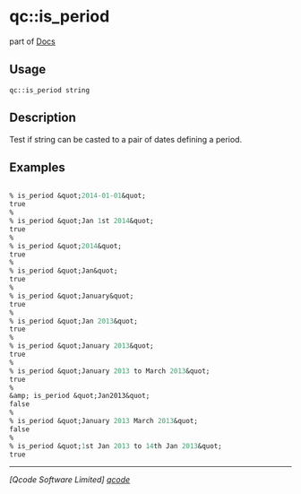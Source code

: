 qc::is_period
=============

part of [Docs](.)

Usage
-----
`qc::is_period string`

Description
-----------
Test if string can be casted to a pair of dates defining a period.

Examples
--------
```tcl

% is_period &quot;2014-01-01&quot;
true
%
% is_period &quot;Jan 1st 2014&quot;
true
%
% is_period &quot;2014&quot;
true
%
% is_period &quot;Jan&quot;
true
%
% is_period &quot;January&quot;
true
%
% is_period &quot;Jan 2013&quot;
true
%
% is_period &quot;January 2013&quot;
true
%
% is_period &quot;January 2013 to March 2013&quot;
true
%
&amp; is_period &quot;Jan2013&quot;
false
%
% is_period &quot;January 2013 March 2013&quot;
false        
%
% is_period &quot;1st Jan 2013 to 14th Jan 2013&quot;
true
```

----------------------------------
*[Qcode Software Limited] [qcode]*

[qcode]: www.qcode.co.uk "Qcode Software"